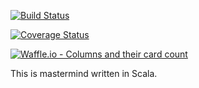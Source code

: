 [![Build Status](https://travis-ci.org/k0nnie/htwg-mastermind.svg?branch=development)](https://travis-ci.org/k0nnie/htwg-mastermind)

[![Coverage Status](https://coveralls.io/repos/github/k0nnie/htwg-mastermind/badge.svg?branch=development)](https://coveralls.io/github/k0nnie/htwg-mastermind?branch=development)

[![Waffle.io - Columns and their card count](https://badge.waffle.io/k0nnie/htwg-mastermind.svg?columns=all&style=flat-square)](https://waffle.io/k0nnie/htwg-mastermind) 

This is mastermind written in Scala.